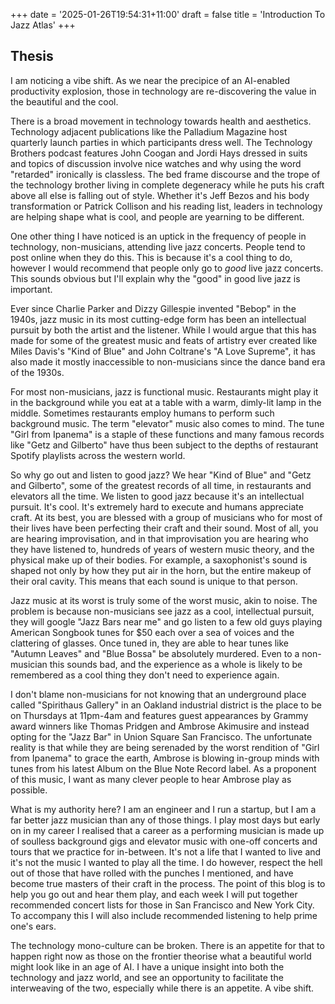 +++
date = '2025-01-26T19:54:31+11:00'
draft = false
title = 'Introduction To Jazz Atlas'
+++
## Thesis

I am noticing a vibe shift. As we near the precipice of an AI-enabled productivity explosion, those in technology are re-discovering the value in the beautiful and the cool.

There is a broad movement in technology towards health and aesthetics. Technology adjacent publications like the Palladium Magazine host quarterly launch parties in which participants dress well. The Technology Brothers podcast features John Coogan and Jordi Hays dressed in suits and topics of discussion involve nice watches and why using the word "retarded" ironically is classless. The bed frame discourse and the trope of the technology brother living in complete degeneracy while he puts his craft above all else is falling out of style. Whether it's Jeff Bezos and his body transformation or Patrick Collison and his reading list, leaders in technology are helping shape what is cool, and people are yearning to be different. 

One other thing I have noticed is an uptick in the frequency of people in technology, non-musicians, attending live jazz concerts. People tend to post online when they do this. This is because it's a cool thing to do, however I would recommend that people only go to *good* live jazz concerts. This sounds obvious but I'll explain why the "good" in good live jazz is important.

Ever since Charlie Parker and Dizzy Gillespie invented "Bebop" in the 1940s, jazz music in its most cutting-edge form has been an intellectual pursuit by both the artist and the listener. While I would argue that this has made for some of the greatest music and feats of artistry ever created like Miles Davis's "Kind of Blue" and John Coltrane's "A Love Supreme", it has also made it mostly inaccessible to non-musicians since the dance band era of the 1930s.

For most non-musicians, jazz is functional music. Restaurants might play it in the background while you eat at a table with a warm, dimly-lit lamp in the middle. Sometimes restaurants employ humans to perform such background music. The term "elevator" music also comes to mind. The tune "Girl from Ipanema" is a staple of these functions and many famous records like "Getz and Gilberto" have thus been subject to the depths of restaurant Spotify playlists across the western world.

So why go out and listen to good jazz? We hear "Kind of Blue" and "Getz and Gilberto", some of the greatest records of all time, in restaurants and elevators all the time. We listen to good jazz because it's an intellectual pursuit. It's cool. It's extremely hard to execute and humans appreciate craft. At its best, you are blessed with a group of musicians who for most of their lives have been perfecting their craft and their sound. Most of all, you are hearing improvisation, and in that improvisation you are hearing who they have listened to, hundreds of years of western music theory, and the physical make up of their bodies. For example, a saxophonist's sound is shaped not only by how they put air in the horn, but the entire makeup of their oral cavity. This means that each sound is unique to that person.

Jazz music at its worst is truly some of the worst music, akin to noise. The problem is because non-musicians see jazz as a cool, intellectual pursuit, they will google "Jazz Bars near me" and go listen to a few old guys playing American Songbook tunes for $50 each over a sea of voices and the clattering of glasses. Once tuned in, they are able to hear tunes like "Autumn Leaves" and "Blue Bossa" be absolutely murdered. Even to a non-musician this sounds bad, and the experience as a whole is likely to be remembered as a cool thing they don't need to experience again.

I don't blame non-musicians for not knowing that an underground place called "Spirithaus Gallery" in an Oakland industrial district is the place to be on Thursdays at 11pm-4am and features guest appearances by Grammy award winners like Thomas Pridgen and Ambrose Akimusire and instead opting for the "Jazz Bar" in Union Square San Francisco. The unfortunate reality is that while they are being serenaded by the worst rendition of "Girl from Ipanema" to grace the earth, Ambrose is blowing in-group minds with tunes from his latest Album on the Blue Note Record label. As a proponent of this music, I want as many clever people to hear Ambrose play as possible.

What is my authority here? I am an engineer and I run a startup, but I am a far better jazz musician than any of those things. I play most days but early on in my career I realised that a career as a performing musician is made up of soulless background gigs and elevator music with one-off concerts and tours that we practice for in-between. It's not a life that I wanted to live and it's not the music I wanted to play all the time. I do however, respect the hell out of those that have rolled with the punches I mentioned, and have become true masters of their craft in the process. The point of this blog is to help you go out and hear them play, and each week I will put together recommended concert lists for those in San Francisco and New York City. To accompany this I will also include recommended listening to help prime one's ears.

The technology mono-culture can be broken. There is an appetite for that to happen right now as those on the frontier theorise what a beautiful world might look like in an age of AI. I have a unique insight into both the technology and jazz world, and see an opportunity to facilitate the interweaving of the two, especially while there is an appetite. A vibe shift.
